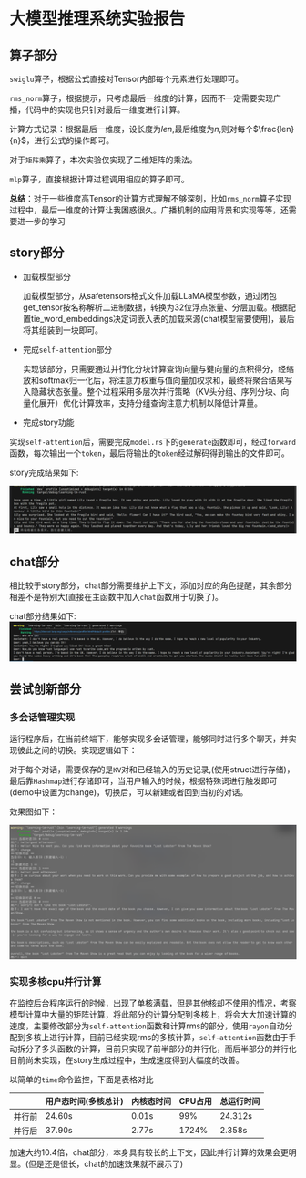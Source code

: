 # 大模型推理系统实验报告

## 算子部分

`swiglu`算子，根据公式直接对Tensor内部每个元素进行处理即可。

`rms_norm`算子，根据提示，只考虑最后一维度的计算，因而不一定需要实现广播，代码中的实现也只针对最后一维度进行计算。

计算方式记录：根据最后一维度，设长度为$len$,最后维度为$n$,则对每个$\frac{len}{n}$，进行公式的操作即可。

对于`矩阵乘`算子，本次实验仅实现了二维矩阵的乘法。

`mlp`算子，直接根据计算过程调用相应的算子即可。

**总结**：对于一些维度高Tensor的计算方式理解不够深刻，比如`rms_norm`算子实现过程中，最后一维度的计算让我困惑很久。广播机制的应用背景和实现等等，还需要进一步的学习

## story部分

* 加载模型部分

    加载模型部分，从safetensors格式文件加载LLaMA模型参数，通过闭包get_tensor按名称解析二进制数据，转换为32位浮点张量、分层加载。根据配置tie_word_embeddings决定词嵌入表的加载来源(chat模型需要使用)，最后将其组装到一块即可。
* 完成`self-attention`部分

    实现该部分，只需要通过并行化分块计算查询向量与键向量的点积得分，经缩放和softmax归一化后，将注意力权重与值向量加权求和，最终将聚合结果写入隐藏状态张量。整个过程采用多层次并行策略（KV头分组、序列分块、向量化展开）优化计算效率，支持分组查询注意力机制以降低计算量。

* 完成story功能

实现`self-attention`后，需要完成`model.rs`下的`generate`函数即可，经过`forward`函数，每次输出一个`token`，最后将输出的`token`经过解码得到输出的文件即可。

story完成结果如下:

![story](./img/story_result.png)

## chat部分

相比较于story部分，chat部分需要维护上下文，添加对应的角色提醒，其余部分相差不是特别大(直接在主函数中加入`chat`函数用于切换了)。

chat部分结果如下:
![chat](./img/chat_result.png)

## 尝试创新部分

### 多会话管理实现
运行程序后，在当前终端下，能够实现多会话管理，能够同时进行多个聊天，并实现彼此之间的切换。实现逻辑如下：

对于每个对话，需要保存的是`KV`对和已经输入的历史记录,(使用struct进行存储)，最后靠`Hashmap`进行存储即可，当用户输入的时候，根据特殊词进行触发即可(demo中设置为change)，切换后，可以新建或者回到当初的对话。

效果图如下：

![multi_chat](./img/multi_chat.png)



### 实现多核cpu并行计算

在监控后台程序运行的时候，出现了单核满载，但是其他核却不使用的情况，考察模型计算中大量的矩阵计算，将此部分的计算分配到多核上，将会大大加速计算的速度，主要修改部分为`self-attention`函数和计算rms的部分，使用`rayon`自动分配到多核上进行计算，目前已经实现rms的多核计算，`self-attention`函数由于手动拆分了多头函数的计算，目前只实现了前半部分的并行化，而后半部分的并行化目前尚未实现，在story生成过程中，生成速度得到大幅度的改善。

以简单的`time`命令监控，下面是表格对比

|        | 用户态时间(多核总计) | 内核态时间 | CPU占用 | 总运行时间 |
| ------ | ---------- | ---------- | ------- | ---------- |
| 并行前 | 24.60s     | 0.01s      | 99%     | 24.312s    |
| 并行后 | 37.90s     | 2.77s      | 1724%   | 2.358s     |

加速大约10.4倍，chat部分，本身具有较长的上下文，因此并行计算的效果会更明显。(但是还是很长，chat的加速效果就不展示了)
